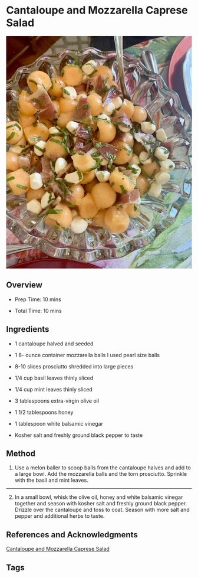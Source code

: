 # Cantaloupe and Mozzarella Caprese Salad

<p align="center">
<img title="Cantaloupe And Mozzarella Caprese Salad" src="../assets/cantaloupe-and-mozzarella-caprese-salad.jpg">
</p>

## Overview

- Prep Time: 10 mins

- Total Time: 10 mins

## Ingredients

- 1 cantaloupe halved and seeded

- 1 8- ounce container mozzarella balls I used pearl size balls

- 8-10 slices prosciutto shredded into large pieces

- 1/4 cup basil leaves thinly sliced

- 1/4 cup mint leaves thinly sliced

- 3 tablespoons extra-virgin olive oil

- 1 1/2 tablespoons honey

- 1 tablespoon white balsamic vinegar

- Kosher salt and freshly ground black pepper to taste


## Method

1. Use a melon baller to scoop balls from the cantaloupe halves and add to a large bowl. Add the mozzarella balls and the torn prosciutto. Sprinkle with the basil and mint leaves.
---
2. In a small bowl, whisk the olive oil, honey and white balsamic vinegar together and season with kosher salt and freshly ground black pepper. Drizzle over the cantaloupe and toss to coat. Season with more salt and pepper and additional herbs to taste.


## References and Acknowledgments

[Cantaloupe and Mozzarella Caprese Salad](https://www.foodiecrush.com/cantaloupe-and-mozzarella-caprese-salad/#wprm-recipe-container-36180)

## Tags


